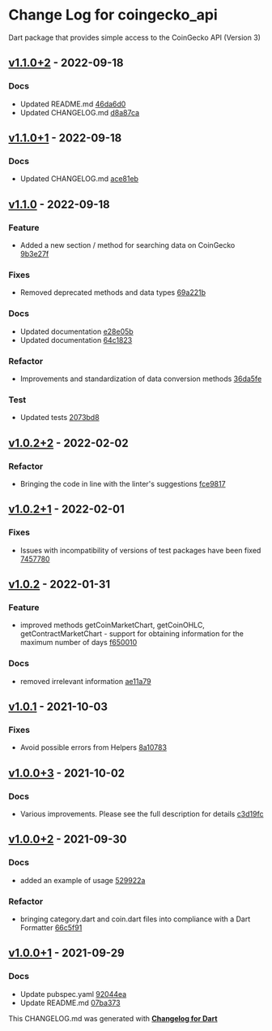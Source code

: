 # Change Log for coingecko_api
Dart package that provides simple access to the CoinGecko API (Version 3)

## [v1.1.0+2](https://github.com/yegor-pelykh/coingecko_api/compare/v1.1.0+1...v1.1.0+2) - 2022-09-18

### Docs
* Updated README.md [46da6d0](https://github.com/yegor-pelykh/coingecko_api/commit/46da6d0a3f07781cb21aba1c7815db2622c70239)
* Updated CHANGELOG.md [d8a87ca](https://github.com/yegor-pelykh/coingecko_api/commit/d8a87ca9ac7d89079d09b9eb2469b223e096bdf9)

## [v1.1.0+1](https://github.com/yegor-pelykh/coingecko_api/compare/v1.1.0...v1.1.0+1) - 2022-09-18

### Docs
* Updated CHANGELOG.md [ace81eb](https://github.com/yegor-pelykh/coingecko_api/commit/ace81eb993fa3f99218389a70a7881be50406869)

## [v1.1.0](https://github.com/yegor-pelykh/coingecko_api/compare/v1.0.2+2...v1.1.0) - 2022-09-18

### Feature
* Added a new section / method for searching data on CoinGecko [9b3e27f](https://github.com/yegor-pelykh/coingecko_api/commit/9b3e27ff856fef3db2598779d5cc5f8b4b057dbb)

### Fixes
* Removed deprecated methods and data types [69a221b](https://github.com/yegor-pelykh/coingecko_api/commit/69a221bb6b22060bf6b734ddff29ada268510661)

### Docs
* Updated documentation [e28e05b](https://github.com/yegor-pelykh/coingecko_api/commit/e28e05b37453328d3d5cd98b343107919adc5c1b)
* Updated documentation [64c1823](https://github.com/yegor-pelykh/coingecko_api/commit/64c18238cc4ec88032a36f2c48b6d24bc7820294)

### Refactor
* Improvements and standardization of data conversion methods [36da5fe](https://github.com/yegor-pelykh/coingecko_api/commit/36da5fe3ec5e426a7d7ec3695f6bde6f013ba58d)

### Test
* Updated tests [2073bd8](https://github.com/yegor-pelykh/coingecko_api/commit/2073bd82cc3c5ba38e5aa3a91a77c7fb87d99e3a)

## [v1.0.2+2](https://github.com/yegor-pelykh/coingecko_api/compare/v1.0.2+1...v1.0.2+2) - 2022-02-02

### Refactor
* Bringing the code in line with the linter's suggestions [fce9817](https://github.com/yegor-pelykh/coingecko_api/commit/fce981724cb5e8654ae12a4c04c65cbba2c51331)

## [v1.0.2+1](https://github.com/yegor-pelykh/coingecko_api/compare/v1.0.2...v1.0.2+1) - 2022-02-01

### Fixes
* Issues with incompatibility of versions of test packages have been fixed [7457780](https://github.com/yegor-pelykh/coingecko_api/commit/7457780d4fd2abe0ff1913e3b56ad9146bfaefd4)

## [v1.0.2](https://github.com/yegor-pelykh/coingecko_api/compare/v1.0.1...v1.0.2) - 2022-01-31

### Feature
* improved methods getCoinMarketChart, getCoinOHLC, getContractMarketChart - support for obtaining information for the maximum number of days [f650010](https://github.com/yegor-pelykh/coingecko_api/commit/f6500103ef7d83a6a056167288687a899812fdc1)

### Docs
* removed irrelevant information [ae11a79](https://github.com/yegor-pelykh/coingecko_api/commit/ae11a798ad0875fa67f557978187d602d1d178f0)

## [v1.0.1](https://github.com/yegor-pelykh/coingecko_api/compare/v1.0.0+3...v1.0.1) - 2021-10-03

### Fixes
* Avoid possible errors from Helpers [8a10783](https://github.com/yegor-pelykh/coingecko_api/commit/8a10783c0ab09851287f02deade160b87d6cceaf)

## [v1.0.0+3](https://github.com/yegor-pelykh/coingecko_api/compare/v1.0.0+2...v1.0.0+3) - 2021-10-02

### Docs
* Various improvements. Please see the full description for details [c3d19fc](https://github.com/yegor-pelykh/coingecko_api/commit/c3d19fcdcd8f1955a4f5c0656e94fa85676e33fb)

## [v1.0.0+2](https://github.com/yegor-pelykh/coingecko_api/compare/v1.0.0+1...v1.0.0+2) - 2021-09-30

### Docs
* added an example of usage [529922a](https://github.com/yegor-pelykh/coingecko_api/commit/529922ac777620589ef2e962a81229f9db6a516e)

### Refactor
* bringing category.dart and coin.dart files into compliance with a Dart Formatter [66c5f91](https://github.com/yegor-pelykh/coingecko_api/commit/66c5f91b05c64fa7d726b9ac4e320b79985d6ca0)

## [v1.0.0+1](https://github.com/yegor-pelykh/coingecko_api/compare/v1.0.0...v1.0.0+1) - 2021-09-29

### Docs
* Update pubspec.yaml [92044ea](https://github.com/yegor-pelykh/coingecko_api/commit/92044ea8a30c9812d45b592aa04accd3752596fe)
* Update README.md [07ba373](https://github.com/yegor-pelykh/coingecko_api/commit/07ba3738c3c5a4448407664324179c8dd65af7f6)


This CHANGELOG.md was generated with [**Changelog for Dart**](https://pub.dartlang.org/packages/changelog)
